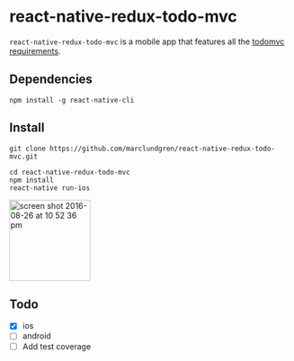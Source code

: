 # react-native-redux-todo-mvc

`react-native-redux-todo-mvc` is a mobile app that features all the [todomvc requirements](https://github.com/tastejs/todomvc/blob/master/app-spec.md#functionality).

## Dependencies

```
npm install -g react-native-cli
```

## Install

```
git clone https://github.com/marclundgren/react-native-redux-todo-mvc.git

cd react-native-redux-todo-mvc
npm install
react-native run-ios
```

<img width="144" alt="screen shot 2016-08-26 at 10 52 36 pm" src="https://cloud.githubusercontent.com/assets/1154834/18025552/9b043a0a-6be1-11e6-92eb-5e80243912cb.png">



## Todo
* [x] ios
* [ ] android
* [ ] Add test coverage

